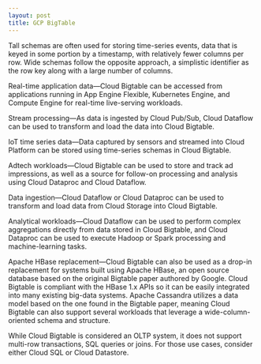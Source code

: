 ```yaml
---
layout: post
title: GCP BigTable
---
```


Tall schemas are often used for storing time-series events, data that is keyed in some portion by a timestamp, with relatively fewer columns per row. Wide schemas follow the opposite approach, a simplistic identifier as the row key along with a large number of columns.

Real-time application data—Cloud Bigtable can be accessed from applications running in App Engine Flexible, Kubernetes Engine, and Compute Engine for real-time live-serving workloads.

Stream processing—As data is ingested by Cloud Pub/Sub, Cloud Dataflow can be used to transform and load the data into Cloud Bigtable.

IoT time series data—Data captured by sensors and streamed into Cloud Platform can be stored using time-series schemas in Cloud Bigtable.

Adtech workloads—Cloud Bigtable can be used to store and track ad impressions, as well as a source for follow-on processing and analysis using Cloud Dataproc and Cloud Dataflow.

Data ingestion—Cloud Dataflow or Cloud Dataproc can be used to transform and load data from Cloud Storage into Cloud Bigtable.

Analytical workloads—Cloud Dataflow can be used to perform complex aggregations directly from data stored in Cloud Bigtable, and Cloud Dataproc can be used to execute Hadoop or Spark processing and machine-learning tasks.

Apache HBase replacement—Cloud Bigtable can also be used as a drop-in replacement for systems built using Apache HBase, an open source database based on the original Bigtable paper authored by Google. Cloud Bigtable is compliant with the HBase 1.x APIs so it can be easily integrated into many existing big-data systems. Apache Cassandra utilizes a data model based on the one found in the Bigtable paper, meaning Cloud Bigtable can also support several workloads that leverage a wide-column-oriented schema and structure.

While Cloud Bigtable is considered an OLTP system, it does not support multi-row transactions, SQL queries or joins. For those use cases, consider either Cloud SQL or Cloud Datastore.
